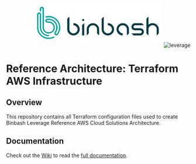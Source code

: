 <div align="center">
    <img src="./%40doc/figures/binbash.png" alt="drawing" width="350"/>
</div>
<div align="right">
  <img src="./%40doc/figures/binbash-leverage-terraform.png"
  alt="leverage" width="230"/>
</div>

# Reference Architecture: Terraform AWS Infrastructure

## Overview
This repository contains all Terraform configuration files used to create Binbash Leverage Reference AWS Cloud
Solutions Architecture.

## Documentation
Check out the [Wiki](https://github.com/binbashar/bb-devops-tf-infra-aws/wiki) to read the [full documentation](https://github.com/binbashar/bb-devops-tf-infra-aws/wiki).
